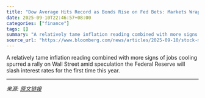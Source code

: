```yaml
---
title: "Dow Average Hits Record as Bonds Rise on Fed Bets: Markets Wrap"
date: 2025-09-10T22:46:57+08:00
categories: ["finance"]
tags: []
summary: "A relatively tame inflation reading combined with more signs of jobs cooling spurred a rally on Wall Street amid speculation the Federal Reserve will slash interest rates for the first time this year."
source_url: "https://www.bloomberg.com/news/articles/2025-09-10/stock-market-today-dow-s-p-live-updates"
---
```


A relatively tame inflation reading combined with more signs of jobs cooling spurred a rally on Wall Street amid speculation the Federal Reserve will slash interest rates for the first time this year.

---

*来源: [原文链接](https://www.bloomberg.com/news/articles/2025-09-10/stock-market-today-dow-s-p-live-updates)*
